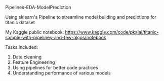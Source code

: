 Pipelines-EDA-ModelPrediction

Using sklearn's Pipeline to streamline model building and predictions for titanic dataset

My Kaggle public notebook: https://www.kaggle.com/code/pkalai/titanic-sample-with-pipelines-and-few-algos/notebook

Tasks included:
1. Data cleaning
2. Feature Engineering
3. Using pipelines for better code practices
4. Understanding performance of various models

